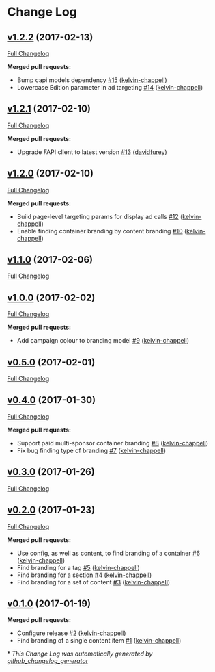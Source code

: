 # Change Log

## [v1.2.2](https://github.com/guardian/commercial-shared/tree/v1.2.2) (2017-02-13)
[Full Changelog](https://github.com/guardian/commercial-shared/compare/v1.2.1...v1.2.2)

**Merged pull requests:**

- Bump capi models dependency [\#15](https://github.com/guardian/commercial-shared/pull/15) ([kelvin-chappell](https://github.com/kelvin-chappell))
- Lowercase Edition parameter in ad targeting [\#14](https://github.com/guardian/commercial-shared/pull/14) ([kelvin-chappell](https://github.com/kelvin-chappell))

## [v1.2.1](https://github.com/guardian/commercial-shared/tree/v1.2.1) (2017-02-10)
[Full Changelog](https://github.com/guardian/commercial-shared/compare/v1.2.0...v1.2.1)

**Merged pull requests:**

- Upgrade FAPI client to latest version [\#13](https://github.com/guardian/commercial-shared/pull/13) ([davidfurey](https://github.com/davidfurey))

## [v1.2.0](https://github.com/guardian/commercial-shared/tree/v1.2.0) (2017-02-10)
[Full Changelog](https://github.com/guardian/commercial-shared/compare/v1.1.0...v1.2.0)

**Merged pull requests:**

- Build page-level targeting params for display ad calls [\#12](https://github.com/guardian/commercial-shared/pull/12) ([kelvin-chappell](https://github.com/kelvin-chappell))
- Enable finding container branding by content branding [\#10](https://github.com/guardian/commercial-shared/pull/10) ([kelvin-chappell](https://github.com/kelvin-chappell))

## [v1.1.0](https://github.com/guardian/commercial-shared/tree/v1.1.0) (2017-02-06)
[Full Changelog](https://github.com/guardian/commercial-shared/compare/v1.0.0...v1.1.0)

## [v1.0.0](https://github.com/guardian/commercial-shared/tree/v1.0.0) (2017-02-02)
[Full Changelog](https://github.com/guardian/commercial-shared/compare/v0.5.0...v1.0.0)

**Merged pull requests:**

- Add campaign colour to branding model [\#9](https://github.com/guardian/commercial-shared/pull/9) ([kelvin-chappell](https://github.com/kelvin-chappell))

## [v0.5.0](https://github.com/guardian/commercial-shared/tree/v0.5.0) (2017-02-01)
[Full Changelog](https://github.com/guardian/commercial-shared/compare/v0.4.0...v0.5.0)

## [v0.4.0](https://github.com/guardian/commercial-shared/tree/v0.4.0) (2017-01-30)
[Full Changelog](https://github.com/guardian/commercial-shared/compare/v0.3.0...v0.4.0)

**Merged pull requests:**

- Support paid multi-sponsor container branding [\#8](https://github.com/guardian/commercial-shared/pull/8) ([kelvin-chappell](https://github.com/kelvin-chappell))
- Fix bug finding type of branding [\#7](https://github.com/guardian/commercial-shared/pull/7) ([kelvin-chappell](https://github.com/kelvin-chappell))

## [v0.3.0](https://github.com/guardian/commercial-shared/tree/v0.3.0) (2017-01-26)
[Full Changelog](https://github.com/guardian/commercial-shared/compare/v0.2.0...v0.3.0)

## [v0.2.0](https://github.com/guardian/commercial-shared/tree/v0.2.0) (2017-01-23)
[Full Changelog](https://github.com/guardian/commercial-shared/compare/v0.1.0...v0.2.0)

**Merged pull requests:**

- Use config, as well as content, to find branding of a container [\#6](https://github.com/guardian/commercial-shared/pull/6) ([kelvin-chappell](https://github.com/kelvin-chappell))
- Find branding for a tag [\#5](https://github.com/guardian/commercial-shared/pull/5) ([kelvin-chappell](https://github.com/kelvin-chappell))
- Find branding for a section [\#4](https://github.com/guardian/commercial-shared/pull/4) ([kelvin-chappell](https://github.com/kelvin-chappell))
- Find branding for a set of content [\#3](https://github.com/guardian/commercial-shared/pull/3) ([kelvin-chappell](https://github.com/kelvin-chappell))

## [v0.1.0](https://github.com/guardian/commercial-shared/tree/v0.1.0) (2017-01-19)
**Merged pull requests:**

- Configure release [\#2](https://github.com/guardian/commercial-shared/pull/2) ([kelvin-chappell](https://github.com/kelvin-chappell))
- Find branding of a single content item [\#1](https://github.com/guardian/commercial-shared/pull/1) ([kelvin-chappell](https://github.com/kelvin-chappell))



\* *This Change Log was automatically generated by [github_changelog_generator](https://github.com/skywinder/Github-Changelog-Generator)*